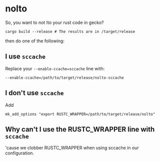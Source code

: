 # nolto

So, you want to not lto your rust code in gecko?

```
cargo build --release # The results are in /target/release
```

then do one of the following:

## I use `sccache`

Replace your `--enable-ccache=sccache` line with:

```
--enable-ccache=/path/to/target/release/nolto-sccache
```

## I don't use `sccache`

Add

```
mk_add_options "export RUSTC_WRAPPER=/path/to/target/release/nolto"
```

## Why can't I use the RUSTC_WRAPPER line with `sccache`

'cause we clobber RUSTC_WRAPPER when using sccache in our configuration.
